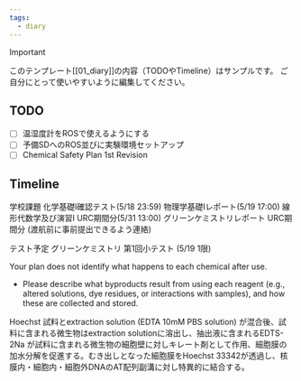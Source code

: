 ```yaml
---
tags:
  - diary
---
```

> [!IMPORTANT]
> このテンプレート[[01_diary]]の内容（TODOやTimeline）はサンプルです。
> ご自分にとって使いやすいように編集してください。

## TODO

- [ ] 温湿度計をROSで使えるようにする
- [ ] 予備SDへのROS並びに実験環境セットアップ
- [ ] Chemical Safety Plan 1st Revision

## Timeline
学校課題
化学基礎Ⅰ確認テスト(5/18 23:59)
物理学基礎Ⅰレポート(5/19 17:00)
線形代数学及び演習Ⅰ URC期間分(5/31 13:00)
グリーンケミストリレポート URC期間分 (渡航前に事前提出できるよう連絡)

テスト予定
グリーンケミストリ 第1回小テスト (5/19 1限)

Your plan does not identify what happens to each chemical after use.  
- Please describe what byproducts result from using each reagent (e.g., altered solutions, dye residues, or interactions with samples), and how these are collected and stored.

Hoechst
試料とextraction solution (EDTA 10mM PBS solution) が混合後、試料に含まれる微生物はextraction solutionに溶出し、抽出液に含まれるEDTS-2Na が試料に含まれる微生物の細胞壁に対しキレート剤として作用、細胞膜の加水分解を促進する。むき出しとなった細胞膜をHoechst 33342が透過し、核膜内・細胞内・細胞外DNAのAT配列副溝に対し特異的に結合する。